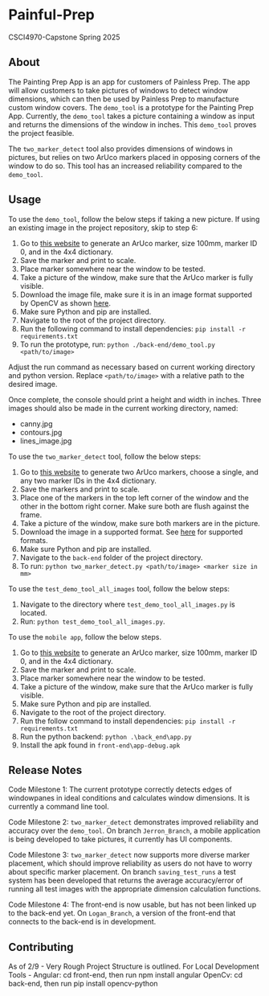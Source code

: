 # Painful-Prep
CSCI4970-Capstone Spring 2025

## About

The Painting Prep App is an app for customers of Painless Prep. The app will allow customers to take pictures of windows to detect window dimensions, which can then be used by Painless Prep to manufacture custom window covers. The `demo_tool` is a prototype for the Painting Prep App. Currently, the `demo_tool` takes a picture containing a window as input and returns the dimensions of the window in inches. This `demo_tool` proves the project feasible.

The `two_marker_detect` tool also provides dimensions of windows in pictures, but relies on two ArUco markers placed in opposing corners of the window to do so. This tool has an increased reliability compared to the `demo_tool`.

## Usage

To use the `demo_tool`, follow the below steps if taking a new picture. If using an existing image in the project repository, skip to step 6:

1. Go to [this website](https://chev.me/arucogen/) to generate an ArUco marker, size 100mm, marker ID 0, and in the 4x4 dictionary.
2. Save the marker and print to scale.
3. Place marker somewhere near the window to be tested.
4. Take a picture of the window, make sure that the ArUco marker is fully visible.
5. Download the image file, make sure it is in an image format supported by OpenCV as shown [here](https://docs.opencv.org/4.x/d4/da8/group__imgcodecs.html#gacbaa02cffc4ec2422dfa2e24412a99e2).
6. Make sure Python and pip are installed.
7. Navigate to the root of the project directory.
8. Run the following command to install dependencies: `pip install -r requirements.txt`
9. To run the prototype, run: `python ./back-end/demo_tool.py <path/to/image>`

Adjust the run command as necessary based on current working directory and python version. Replace `<path/to/image>` with a relative path to the desired image.

Once complete, the console should print a height and width in inches. Three images should also be made in the current working directory, named:

- canny.jpg
- contours.jpg
- lines_image.jpg

To use the `two_marker_detect` tool, follow the below steps:

1. Go to [this website](https://chev.me/arucogen/) to generate two ArUco markers, choose a single, and any two marker IDs in the 4x4 dictionary.
2. Save the markers and print to scale.
3. Place one of the markers in the top left corner of the window and the other in the bottom right corner. Make sure both are flush against the frame.
4. Take a picture of the window, make sure both markers are in the picture.
5. Download the image in a supported format. See [here](https://docs.opencv.org/4.x/d4/da8/group__imgcodecs.html#gacbaa02cffc4ec2422dfa2e24412a99e) for supported formats.
6. Make sure Python and pip are installed.
7. Navigate to the `back-end` folder of the project directory.
8. To run: `python two_marker_detect.py <path/to/image> <marker size in mm>`

To use the `test_demo_tool_all_images` tool, follow the below steps:

1. Navigate to the directory where `test_demo_tool_all_images.py` is located.
2. Run: `python test_demo_tool_all_images.py`.

To use the `mobile app`, follow the below steps.
1. Go to [this website](https://chev.me/arucogen/) to generate an ArUco marker, size 100mm, marker ID 0, and in the 4x4 dictionary.
2. Save the marker and print to scale.
3. Place marker somewhere near the window to be tested.
4. Take a picture of the window, make sure that the ArUco marker is fully visible.
5. Make sure Python and pip are installed.
6. Navigate to the root of the project directory.
7. Run the follow command to install dependencies: `pip install -r requirements.txt`
8. Run the python backend: `python .\back_end\app.py`
9. Install the apk found in `front-end\app-debug.apk`

## Release Notes

Code Milestone 1: The current prototype correctly detects edges of windowpanes in ideal conditions and calculates window dimensions. It is currently a command line tool.

Code Milestone 2: `two_marker_detect` demonstrates improved reliability and accuracy over the `demo_tool`. On branch `Jerron_Branch`, a mobile application is being developed to take pictures, it currently has UI components.

Code Milestone 3: `two_marker_detect` now supports more diverse marker placement, which should improve reliability as users do not have to worry about specific marker placement. On branch `saving_test_runs` a test system has been developed that returns the average accuracy/error of running all test images with the appropriate dimension calculation functions.

Code Milestone 4: The front-end is now usable, but has not been linked up to the back-end yet. On `Logan_Branch`, a version of the front-end that connects to the back-end is in development. 

## Contributing

As of 2/9 - Very Rough Project Structure is outlined.
For Local Development Tools -
Angular: cd front-end, then run npm install angular
OpenCv: cd back-end, then run pip install opencv-python
